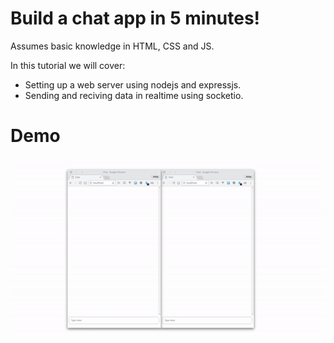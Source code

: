 # Build a chat app in 5 minutes!
Assumes basic knowledge in HTML, CSS and JS.

In this tutorial we will cover:
* Setting up a web server using nodejs and expressjs.
* Sending and reciving data in realtime using socketio.

# Demo
![Chat Demo GIF](https://github.com/RekkyRek/5mintuts/blob/01_NodeChat/chat_demo.gif?raw=true)